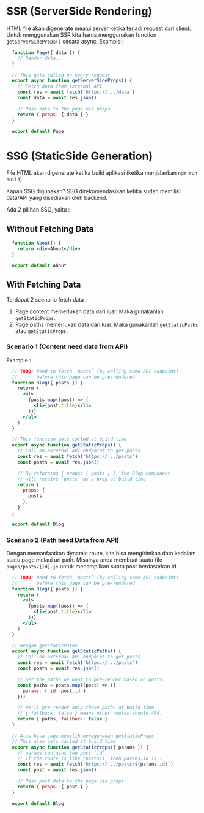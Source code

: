 # SSR (ServerSide Rendering)

HTML file akan digenerate mealui server ketika terjadi request dari client. Untuk menggunakan SSR kita harus menggunakan function `getServerSideProps()` secara async. Example :

```js
  function Page({ data }) {
    // Render data...
  }

  // This gets called on every request
  export async function getServerSideProps() {
    // Fetch data from external API
    const res = await fetch(`https://.../data`)
    const data = await res.json()

    // Pass data to the page via props
    return { props: { data } }
  }

  export default Page
```

# SSG (StaticSide Generation)

File HTML akan digenerate ketika build aplikasi (ketika menjalankan `npm run build`).

Kapan SSG digunakan? SSG direkomendasikan ketika sudah memiliki data/API yang disediakan oleh backend.

Ada 2 pilihan SSG, yaitu :

## Without Fetching Data

```jsx
  function About() {
    return <div>About</div>
  }

  export default About
```

## With Fetching Data

Terdapat 2 scenario fetch data :
1. Page content memerlukan data dari luar. Maka gunakanlah `getStaticProps`.
2. Page paths memerlukan data dari luar. Maka gunakanlah `getStaticPaths` atau `getStaticProps`.

### Scenario 1 (Content need data from API)

Example :

```jsx
  // TODO: Need to fetch `posts` (by calling some API endpoint)
  //       before this page can be pre-rendered.
  function Blog({ posts }) {
    return (
      <ul>
        {posts.map((post) => (
          <li>{post.title}</li>
        ))}
      </ul>
    )
  }

  // This function gets called at build time
  export async function getStaticProps() {
    // Call an external API endpoint to get posts
    const res = await fetch('https://.../posts')
    const posts = await res.json()

    // By returning { props: { posts } }, the Blog component
    // will receive `posts` as a prop at build time
    return {
      props: {
        posts,
      },
    }
  }

  export default Blog
```

### Scenario 2 (Path need Data from API)

Dengan memanfaatkan dynamic route, kita bisa mengirimkan data kedalam suatu page melaui url path. Misalnya anda membuat suatu file `pages/posts/[id].js` untuk menampilkan suatu post berdasarkan id.

```jsx
  // TODO: Need to fetch `posts` (by calling some API endpoint)
  //       before this page can be pre-rendered.
  function Blog({ posts }) {
    return (
      <ul>
        {posts.map((post) => (
          <li>{post.title}</li>
        ))}
      </ul>
    )
  }

  // Dengan getStaticPaths
  export async function getStaticPaths() {
    // Call an external API endpoint to get posts
    const res = await fetch('https://.../posts')
    const posts = await res.json()

    // Get the paths we want to pre-render based on posts
    const paths = posts.map((post) => ({
      params: { id: post.id },
    }))

    // We'll pre-render only these paths at build time.
    // { fallback: false } means other routes should 404.
    return { paths, fallback: false }
  }

  // Atau bisa juga memilih menggunakan getStaticProps
  // This also gets called at build time
  export async function getStaticProps({ params }) {
    // params contains the post `id`.
    // If the route is like /posts/1, then params.id is 1
    const res = await fetch(`https://.../posts/${params.id}`)
    const post = await res.json()

    // Pass post data to the page via props
    return { props: { post } }
  }

  export default Blog
```